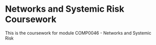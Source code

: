 # Networks and Systemic Risk Coursework
This is the coursework for module COMP0046 - Networks and Systemic Risk
